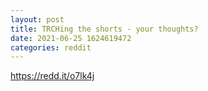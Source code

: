 ```yaml
--- 
layout: post 
title: TRCHing the shorts - your thoughts? 
date: 2021-06-25 1624619472 
categories: reddit 
--- 
```

https://redd.it/o7lk4j